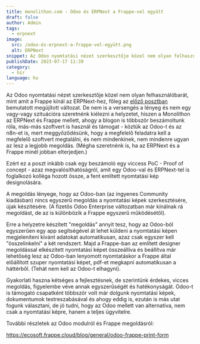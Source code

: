 ```yaml
---
title: monolithon.com - Odoo és ERPNext a Frappe-vel együtt
draft: false
author: Admin
tags:
  - erpnext
image:
  src: /odoo-és-erpnext-a-frappe-vel-együtt.png
  alt: ERPNext
snippet: Az Odoo nyomtatási nézet szerkesztője közel nem olyan felhasználóbarát, mint amit a Frappe kínál az ERPNext-hez, főleg az előző posztban bemutatott, megújított változat.
publishDate: 2023-07-17 11:39
category:
  - hír
language: hu
---
```


Az Odoo nyomtatási nézet szerkesztője közel nem olyan felhasználóbarát, mint amit a Frappe kínál az ERPNext-hez, főleg az <a href="https://www.monolithon.com/blog/hirek/%C3%BAj-nyomtat%C3%A1si-n%C3%A9zet-szerkeszt%C5%91-app-a-frappe-t%C5%91l-az-erpnext-hez">előző posztban</a> bemutatott megújított változat. De nem is a versengés a lényeg és nem egy vagy-vagy szituációra szeretnénk kiélezni a helyzetet, hiszen a Monolithon az ERPNext és Frappe mellett, ahogy a blogon is többször beszámoltunk róla, más-más szoftvert is használ és támogat - köztük az Odoo-t és az n8n-et is, mert meggyőződésünk, hogy a megfelelő feladatra kell a megfelelő szoftvert megtalálni, és nem mindenkinek, nem mindenre ugyan az lesz a legjobb megoldás. (Mégha szeretnénk is, ha az ERPNext és a Frappe minél jobban elterjedjen.)

Ezért ez a poszt inkább csak egy beszámoló egy viccess PoC - Proof of concept - azaz megvalósíthatóságról, amit egy Odoo-val és ERPNext-tel is foglalkozó kolléga hozott össze, a fent említett nyomtatási kép designolására.

A megoldás lényege, hogy az Odoo-ban (az ingyenes Community kiadásban) nincs egyszerű megoldás a nyomtatási képek szerkesztésére, újak készítésére. (A fizetős Odoo Enterprise változatban már kínálnak rá megoldást, de az is különbözik a Frappe egyszerű működésétől).

Erre a helyzetre készített "megoldás" annyit tesz, hogy az Odoo-ból egyszerűen egy app segítségével át lehet küldeni a nyomtatási képen megjeleníteni kívánt adatokat automatikusan, azaz csak egyszer kell "összelinkelni" a két rendszert. Majd a Frappe-ban az említett designer megoldással elkészített nyomtatási képet összeállíva és beállítva már lehetőség lesz az Odoo-ban lenyomott nyomtatáskor a Frappe által előállított szuper nyomtatási képet, pdf-et megkapni automatikusan a háttérből. (Tehát nem kell az Odoo-t elhagyni).

Gyakorlati haszna kétséges a fejlesztésnek, de szerintünk érdekes, vicces megoldás, figyelembe véve annak egyszerűségét és hatékonyságát. Odoo-t is támogató csapatként többször volt már dolgunk nyomtatási képek, dokumentumok testreszabásával és ahogy eddig is, ezután is más utat fogunk választani, de jó tudni, hogy az Odoo mellett van alternatíva, nem csak a nyomtatási képre, hanem a teljes ügyvitelre.

További részletek az Odoo modulról és Frappe megoldásról:

https://ecosoft.frappe.cloud/blog/general/odoo-frappe-print-form
